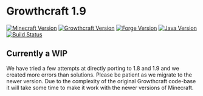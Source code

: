 # Growthcraft 1.9

[![Minecraft Version](http://img.shields.io/minecraft/1.9.4.png?color=green)](https://minecraft.net/)
[![Growthcraft Version](http://img.shields.io/growthcraft/4.0.0-alpha.png?color=green)](https://github.com/GrowthcraftCE/Growthcraft-1.9)
[![Forge Version](http://img.shields.io/forge/12.17.0.1963-1.9.png?color=green)](http://files.minecraftforge.net/)
[![Java Version](http://img.shields.io/java/7.png?color=green)](https://www.java.com/en/)
[![Build Status](https://travis-ci.org/GrowthcraftCE/Growthcraft-1.9.svg?branch=master)](https://travis-ci.org/GrowthcraftCE/Growthcraft-1.9) 

## Currently a WIP

We have tried a few attempts at directly porting to 1.8 and 1.9 and we created more errors than solutions. Please be patient as we migrate to the newer version. Due to the complexity of the original Growthcraft code-base it will take some time to make it work with the newer versions of Minecraft.
